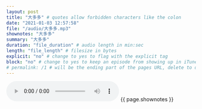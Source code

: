 ```yaml
---
layout: post
title: "大多多" # quotes allow forbidden characters like the colon
date: "2021-01-03 12:57:58"
file: "/audio/大多多.mp3"
shownotes: "大多多"
summary: "大多多"
duration: "file_duration" # audio length in min:sec
length: "file_length" # filesize in bytes
explicit: "no" # change to yes to flag with the explicit tag
block: "no" # change to yes to keep an episode from showing up in iTunes
# permalink: /1 # will be the ending part of the pages URL, delete to default to the title
---
```


<audio controls>
<source src="{{site.url}}{{site.baseurl}}{{ page.file }}" type="audio/x-mp3">
Your browser does not support the audio element.
</audio>
{{ page.shownotes }}
